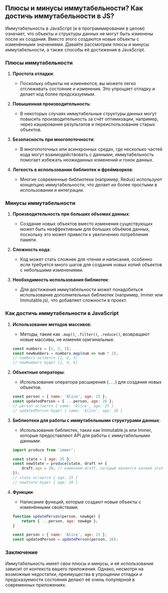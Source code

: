 ## Плюсы и минусы иммутабельности? Как достичь иммутабельности в JS?

Иммутабельность в JavaScript (и в программировании в целом) означает, что объекты и структуры данных не могут быть изменены после их создания. Вместо этого создаются новые объекты с изменёнными значениями. Давайте рассмотрим плюсы и минусы иммутабельности, а также способы её достижения в JavaScript.

### Плюсы иммутабельности

1. **Простота отладки**:
   - Поскольку объекты не изменяются, вы можете легко отслеживать состояние и изменения. Это упрощает отладку и делает код более предсказуемым.

2. **Повышенная производительность**:
   - В некоторых случаях иммутабельные структуры данных могут повысить производительность за счёт оптимизации, например, через кэширование результатов и переиспользование старых объектов.

3. **Безопасность при многопоточности**:
   - В многопоточных или асинхронных средах, где несколько частей кода могут взаимодействовать с данными, иммутабельность помогает избежать неожиданных изменений и гонок данных.

4. **Легкость в использовании библиотек и фреймворков**:
   - Многие современные библиотеки (например, Redux) используют концепцию иммутабельности, что делает их более простыми в использовании и интеграции.

### Минусы иммутабельности

1. **Производительность при больших объемах данных**:
   - Создание новых объектов вместо изменения существующих может быть неэффективным для больших объёмов данных, поскольку это может привести к увеличению потребления памяти.

2. **Сложность кода**:
   - Код может стать сложнее для чтения и написания, особенно если требуется много шагов для создания новых копий объектов с небольшими изменениями.

3. **Необходимость использования библиотек**:
   - Для достижения иммутабельности может понадобиться использование дополнительных библиотек (например, Immer или Immutable.js), что добавляет сложности в проект.

### Как достичь иммутабельности в JavaScript

1. **Использование методов массивов**:
   - Методы, такие как `.map()`, `.filter()`, `.reduce()`, возвращают новые массивы, не изменяя оригинальные.

   ```javascript
   const numbers = [1, 2, 3];
   const newNumbers = numbers.map(num => num * 2);
   // numbers остается [1, 2, 3]
   // newNumbers будет [2, 4, 6]
   ```

2. **Объектные операторы**:
   - Использование оператора расширения (`...`) для создания новых объектов.

   ```javascript
   const person = { name: 'Alice', age: 25 };
   const updatedPerson = { ...person, age: 26 };
   // person остается { name: 'Alice', age: 25 }
   // updatedPerson будет { name: 'Alice', age: 26 }
   ```

3. **Библиотеки для работы с иммутабельными структурами данных**:
   - Использование библиотек, таких как Immutable.js или Immer, которые предоставляют API для работы с иммутабельными данными.

   ```javascript
   import produce from 'immer';

   const state = { age: 25 };
   const newState = produce(state, draft => {
       draft.age = 26; // изменяем draft, который является копией state
   });
   // state остается { age: 25 }
   // newState будет { age: 26 }
   ```

4. **Функции**:
   - Написание функций, которые создают новые объекты с изменёнными свойствами.

   ```javascript
   function updatePerson(person, newAge) {
       return { ...person, age: newAge };
   }

   const person = { name: 'Alice', age: 25 };
   const updatedPerson = updatePerson(person, 26);
   ```

### Заключение

Иммутабельность имеет свои плюсы и минусы, и её использование зависит от контекста вашего приложения. Однако, несмотря на возможные недостатки, преимущества в упрощении отладки и предсказуемости состояния делают её очень популярной в современных приложениях.